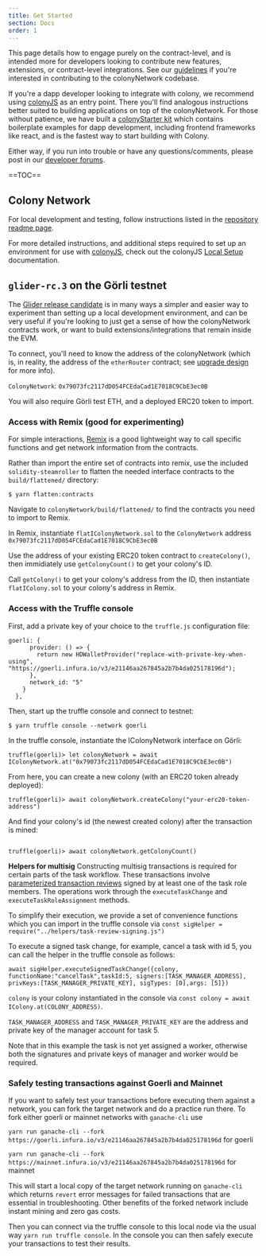 ```yaml
---
title: Get Started
section: Docs
order: 1
---
```

This page details how to engage purely on the contract-level, and is intended more for developers looking to contribute new features, extensions, or contract-level integrations. See our [guidelines](https://github.com/JoinColony/colonyNetwork/blob/develop/docs/CONTRIBUTING.md) if you're interested in contributing to the colonyNetwork codebase.

If you're a dapp developer looking to integrate with colony, we recommend using [colonyJS](/colonyjs/intro-welcome/) as an entry point. There you'll find analogous instructions better suited to building applications on top of the colonyNetwork. For those without patience, we have built a [colonyStarter kit](/colonystarter/docs-overview/) which contains boilerplate examples for dapp development, including frontend frameworks like react, and is the fastest way to start building with Colony.

Either way, if you run into trouble or have any questions/comments, please post in our [developer forums](https://build.colony.io/).

==TOC==

## Colony Network

For local development and testing, follow instructions listed in the [repository readme page](https://github.com/JoinColony/colonyNetwork/blob/develop/docs/README.md).

For more detailed instructions, and additional steps required to set up an environment for use with [colonyJS](https://github.com/JoinColony/colonyJS), check out the colonyJS [Local Setup](/colonyjs/intro-local-setup/) documentation.

## `glider-rc.3` on the Görli testnet

The [Glider release candidate](https://github.com/JoinColony/colonyNetwork/releases/tag/glider-rc.3) is in many ways a simpler and easier way to experiment than setting up a local development environment, and can be very useful if you're looking to just get a sense of how the colonyNetwork contracts work, or want to build extensions/integrations that remain inside the EVM.

To connect, you'll need to know the address of the colonyNetwork (which is, in reality, the address of the `etherRouter` contract; see [upgrade design](/colonynetwork/docs-upgrade-design/) for more info).

`ColonyNetwork`: `0x79073fc2117dD054FCEdaCad1E7018C9CbE3ec0B`

You will also require Görli test ETH, and a deployed ERC20 token to import.

### Access with Remix (good for experimenting)

For simple interactions, [Remix](http://remix-alpha.ethereum.org/) is a good lightweight way to call specific functions and get network information from the contracts.

Rather than import the entire set of contracts into remix, use the included `solidity-steamroller` to flatten the needed interface contracts to the `build/flattened/` directory:

```
$ yarn flatten:contracts
```

Navigate to `colonyNetwork/build/flattened/` to find the contracts you need to import to Remix.

In Remix, instantiate `flatIColonyNetwork.sol` to the `ColonyNetwork` address `0x79073fc2117dD054FCEdaCad1E7018C9CbE3ec0B`

Use the address of your existing ERC20 token contract to `createColony()`, then immidiately use `getColonyCount()` to get your colony's ID.

Call `getColony()` to get your colony's address from the ID, then instantiate `flatIColony.sol` to your colony's address in Remix.


### Access with the Truffle console

First, add a private key of your choice to the `truffle.js` configuration file:
```
goerli: {
      provider: () => {
        return new HDWalletProvider("replace-with-private-key-when-using", "https://goerli.infura.io/v3/e21146aa267845a2b7b4da025178196d");
      },
      network_id: "5"
    }
  },
```

Then, start up the truffle console and connect to testnet:
```
$ yarn truffle console --network goerli
```
In the truffle console, instantiate the IColonyNetwork interface on Görli:
```
truffle(goerli)> let colonyNetwork = await IColonyNetwork.at("0x79073fc2117dD054FCEdaCad1E7018C9CbE3ec0B")

```
From here, you can create a new colony (with an ERC20 token already deployed):
```
truffle(goerli)> await colonyNetwork.createColony("your-erc20-token-address")
```
And find your colony's id (the newest created colony) after the transaction is mined:
```

truffle(goerli)> await colonyNetwork.getColonyCount()
```

**Helpers for multisig**
Constructing multisig transactions is required for certain parts of the task workflow. These transactions involve [parameterized transaction reviews](https://blog.colony.io/parameterized-transaction-reviews-11f0cdc40479/) signed by at least one of the task role members. The operations work through the `executeTaskChange` and `executeTaskRoleAssignment` methods.  

To simplify their execution, we provide a set of convenience functions which you can import in the truffle console via
`const sigHelper = require("../helpers/task-review-signing.js")`

To execute a signed task change, for example, cancel a task with id 5, you can call the helper in the truffle console as follows:
```
await sigHelper.executeSignedTaskChange({colony, functionName:"cancelTask",taskId:5, signers:[TASK_MANAGER_ADDRESS], privKeys:[TASK_MANAGER_PRIVATE_KEY], sigTypes: [0],args: [5]})
```

`colony` is your colony instantiated in the console via `const colony = await IColony.at(COLONY_ADDRESS)`.

`TASK_MANAGER_ADDRESS` and `TASK_MANAGER_PRIVATE_KEY` are the address and private key of the manager account for task 5.

Note that in this example the task is not yet assigned a worker, otherwise both the signatures and private keys of manager and worker would be required.

### Safely testing transactions against Goerli and Mainnet

If you want to safely test your transactions before executing them against a network, you can fork the target network and do a practice run there. To fork either goerli or mainnet networks with `ganache-cli` use

`yarn run ganache-cli --fork https://goerli.infura.io/v3/e21146aa267845a2b7b4da025178196d`
for goerli

`yarn run ganache-cli --fork https://mainnet.infura.io/v3/e21146aa267845a2b7b4da025178196d`
for mainnet

This will start a local copy of the target network running on `ganache-cli` which returns `revert` error messages for failed transactions that are essential in troubleshooting. Other benefits of the forked network include instant mining and zero gas costs.

Then you can connect via the truffle console to this local node via the usual way `yarn run truffle console`. In the console you can then safely execute your transactions to test their results.
